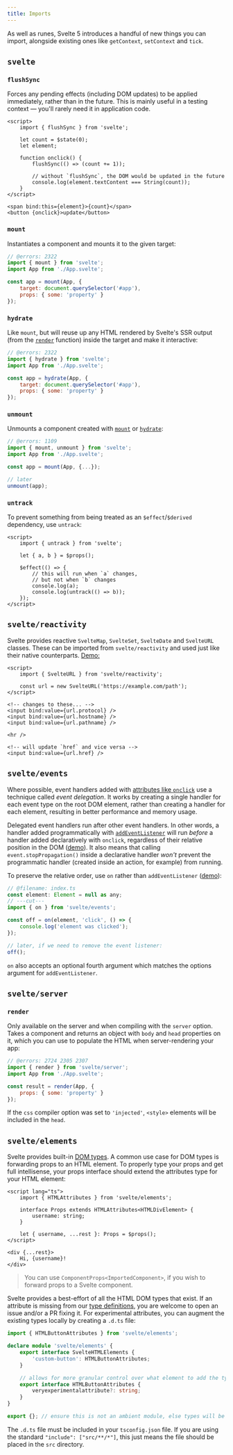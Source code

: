 ```yaml
---
title: Imports
---
```


As well as runes, Svelte 5 introduces a handful of new things you can import, alongside existing ones like `getContext`, `setContext` and `tick`.

## `svelte`

### `flushSync`

Forces any pending effects (including DOM updates) to be applied immediately, rather than in the future. This is mainly useful in a testing context — you'll rarely need it in application code.

```svelte
<script>
	import { flushSync } from 'svelte';

	let count = $state(0);
	let element;

	function onclick() {
		flushSync(() => (count += 1));

		// without `flushSync`, the DOM would be updated in the future
		console.log(element.textContent === String(count));
	}
</script>

<span bind:this={element}>{count}</span>
<button {onclick}>update</button>
```

### `mount`

Instantiates a component and mounts it to the given target:

```js
// @errors: 2322
import { mount } from 'svelte';
import App from './App.svelte';

const app = mount(App, {
	target: document.querySelector('#app'),
	props: { some: 'property' }
});
```

### `hydrate`

Like `mount`, but will reuse up any HTML rendered by Svelte's SSR output (from the [`render`](#svelte-server-render) function) inside the target and make it interactive:

```js
// @errors: 2322
import { hydrate } from 'svelte';
import App from './App.svelte';

const app = hydrate(App, {
	target: document.querySelector('#app'),
	props: { some: 'property' }
});
```

### `unmount`

Unmounts a component created with [`mount`](#svelte-mount) or [`hydrate`](#svelte-hydrate):

```js
// @errors: 1109
import { mount, unmount } from 'svelte';
import App from './App.svelte';

const app = mount(App, {...});

// later
unmount(app);
```

### `untrack`

To prevent something from being treated as an `$effect`/`$derived` dependency, use `untrack`:

```svelte
<script>
	import { untrack } from 'svelte';

	let { a, b } = $props();

	$effect(() => {
		// this will run when `a` changes,
		// but not when `b` changes
		console.log(a);
		console.log(untrack(() => b));
	});
</script>
```

## `svelte/reactivity`

Svelte provides reactive `SvelteMap`, `SvelteSet`, `SvelteDate` and `SvelteURL` classes. These can be imported from `svelte/reactivity` and used just like their native counterparts. [Demo:](https://svelte-5-preview.vercel.app/#H4sIAAAAAAAAE32QwUrEMBBAf2XMpQrb9t7tFrx7UjxZYWM6NYFkEpJJ16X03yWK9OQeZ3iPecwqZmMxie5tFSQdik48hiAOgq-hDGlByygOIvkcVdn0SUUTeBhpZOOCjwwrvPxgr89PsMEcvYPqV2wjSsVmMXytjiMVR3lKDDlaOAHhZVfvK80cUte2-CVdsNgo79ogWVcPx5H6dj9M_V1dg9KSPjEBe2CNCZumgboeRuoNhczwYWjqFmkzntYcbROiZ6-83f5HtE9c3nADKUF_yEi9jnvQxVgLOUySEc464nwGSRMsRiEsGJO8mVeEbRAH4fxkZoOT6Dhm3N63b9_bGfOlAQAA)

```svelte
<script>
	import { SvelteURL } from 'svelte/reactivity';

	const url = new SvelteURL('https://example.com/path');
</script>

<!-- changes to these... -->
<input bind:value={url.protocol} />
<input bind:value={url.hostname} />
<input bind:value={url.pathname} />

<hr />

<!-- will update `href` and vice versa -->
<input bind:value={url.href} />
```

## `svelte/events`

Where possible, event handlers added with [attributes like `onclick`](/docs/event-handlers) use a technique called _event delegation_. It works by creating a single handler for each event type on the root DOM element, rather than creating a handler for each element, resulting in better performance and memory usage.

Delegated event handlers run after other event handlers. In other words, a handler added programmatically with [`addEventListener`](https://developer.mozilla.org/en-US/docs/Web/API/EventTarget/addEventListener) will run _before_ a handler added declaratively with `onclick`, regardless of their relative position in the DOM ([demo](/#H4sIAAAAAAAAE41Sy2rDMBD8lUUXJxDiu-sYeugt_YK6h8RaN6LyykgrQzH6965shxJooQc_RhrNzA6aVW8sBlW9zYouA6pKPY-jOij-GjMIE1pGwcFF3-WVOnTejNy01LIZRucZZnD06iIxJOi9G6BYjxVPmZQfiwzaTBkL2ti73R5ODcwLiftIHRtHcLuQtuhlc9tpuSyBbyZAuLloNfhIELBzpO8E-Q_O4tG6j13hIqO_y0BvPOpiv0bhtJ1Y3pLoeNH6ZULiswmMJLZFZ033WRzuAvstdMseOXqCh9SriMfBTfgPnZxg-aYM6_KnS6pFCK6GdJVHPc0C01JyfY0slUnHi-JpfgjwSzUycdgmfOjFEP3RS1qdhJ8dYMDFt1yNmxxU0jRyCwanTW9Qq4p9xPSevgHI3m43QAIAAA==)). It also means that calling `event.stopPropagation()` inside a declarative handler _won't_ prevent the programmatic handler (created inside an action, for example) from running.

To preserve the relative order, use `on` rather than `addEventListener` ([demo](/#H4sIAAAAAAAAE3VRy26DMBD8lZUvECkqdwpI_YB-QdJDgpfGqlkjex2pQv73rnmoStQeMB52dnZmmdVgLAZVn2ZFlxFVrd6mSR0Vf08ZhDtaRsHBRd_nL03ovZm4O9OZzTg5zzCDo3cXiSHB4N0IxdpWvD6RnuoV3pE4rLT8WGTQ5p6xoE20LA_QdjAvJB4i9WxE6nYhbdFLcaucuaqAbyZAuLloNfhIELB3pHeC3IOz-GLdZ1m4yOh3GRiMR10cViucto7l9MjRk9gvxdsRit6a_qs47q1rT8qvpvpdDjXChqshXWdT7SwwLVtrrpElnAguSu38EPCPEOItbF4eEhiifxKkdZLw8wQYcZlbrYO7bFTcdPJbR6fNYFCrmn3E9JF-AJZOg9MRAgAA)):

```js
// @filename: index.ts
const element: Element = null as any;
// ---cut---
import { on } from 'svelte/events';

const off = on(element, 'click', () => {
	console.log('element was clicked');
});

// later, if we need to remove the event listener:
off();
```

`on` also accepts an optional fourth argument which matches the options argument for `addEventListener`.

## `svelte/server`

### `render`

Only available on the server and when compiling with the `server` option. Takes a component and returns an object with `body` and `head` properties on it, which you can use to populate the HTML when server-rendering your app:

```js
// @errors: 2724 2305 2307
import { render } from 'svelte/server';
import App from './App.svelte';

const result = render(App, {
	props: { some: 'property' }
});
```

If the `css` compiler option was set to `'injected'`, `<style>` elements will be included in the `head`.

## `svelte/elements`

Svelte provides built-in [DOM types](https://github.com/sveltejs/svelte/blob/master/packages/svelte/elements.d.ts). A common use case for DOM types is forwarding props to an HTML element. To properly type your props and get full intellisense, your props interface should extend the attributes type for your HTML element:

```svelte
<script lang="ts">
	import { HTMLAttributes } from 'svelte/elements';

	interface Props extends HTMLAttributes<HTMLDivElement> {
		username: string;
	}

	let { username, ...rest }: Props = $props();
</script>

<div {...rest}>
	Hi, {username}!
</div>
```

> You can use `ComponentProps<ImportedComponent>`, if you wish to forward props to a Svelte component.

Svelte provides a best-effort of all the HTML DOM types that exist. If an attribute is missing from our [type definitions](https://github.com/sveltejs/svelte/blob/master/packages/svelte/elements.d.ts), you are welcome to open an issue and/or a PR fixing it. For experimental attributes, you can augment the existing types locally by creating a `.d.ts` file:

```ts
import { HTMLButtonAttributes } from 'svelte/elements';

declare module 'svelte/elements' {
	export interface SvelteHTMLElements {
		'custom-button': HTMLButtonAttributes;
	}

	// allows for more granular control over what element to add the typings to
	export interface HTMLButtonAttributes {
		veryexperimentalattribute?: string;
	}
}

export {}; // ensure this is not an ambient module, else types will be overridden instead of augmented
```

The `.d.ts` file must be included in your `tsconfig.json` file. If you are using the standard `"include": ["src/**/*"]`, this just means the file should be placed in the `src` directory.
